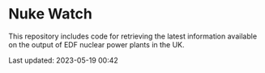 # Nuke Watch

This repository includes code for retrieving the latest information available on the output of EDF nuclear power plants in the UK.

Last updated: 2023-05-19 00:42